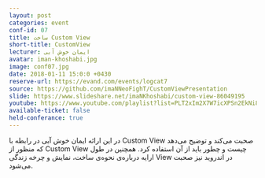 ```yaml
---
layout: post
categories: event
conf-id: 07
title: ساخت Custom View
short-title: CustomView
lecturer: ایمان خوش آبی
avatar: iman-khoshabi.jpg
image: conf07.jpg
date: 2018-01-11 15:0:0 +0430
reserve-url: https://evand.com/events/logcat7
source: https://github.com/imaNNeoFighT/CustomViewPresentation
slide: https://www.slideshare.net/imaNKhoshabi/custom-view-86049195
youtube: https://www.youtube.com/playlist?list=PLT2xIm2X7W7icXPSn2EkNi8Y6Yn9B4Pai
available-ticket: false
held-conferance: true
---
```

در این ارائه ایمان خوش آبی در رابطه با Custom View صحبت می‌کند و توضیح می‌دهد که منظور از Custom View چیست و چطور باید از آن استفاده کرد. همچنین در طول ارایه درباره‌ی نحوه‌ی ساخت، نمایش و چرخه زندگی View در اندروید نیز صحبت می‌شود.
